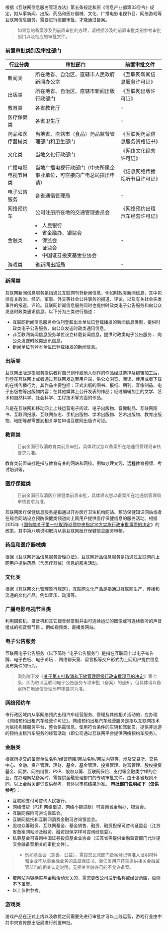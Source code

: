 根据《互联网信息服务管理办法》第五条规定和原《信息产业部第33号令》规定，拟从事新闻、出版、药品和医疗器械、文化、广播电影电视节目、网络游戏等互联网信息服务，需要进行前置审批，才能通过备案。
>如果您的备案涉及到前置审批的办理，请根据涉及的前置审批类别参考审批部门以及相应的审批文件。

### 前置审批类别及审批部门
| 行业分类 | 审批部门 | 前置审批文件 |
|---------|---------|---------|
| 新闻类 | 所在地省、自治区、直辖市人民政府新闻办公室 | 《互联网新闻信息服务许可证》 |
|出版类 | 所在地省、自治区、直辖市新闻出版行政部门 | 《互联网出版许可证》 |
| 教育类 | 各省教育厅 | - |
| 医疗保健类 | 各省卫生厅 | - |
| 药品和医疗器械类 | 当地省、直辖市（食品）药品监督管理部门和卫生部门 |《互联网药品信息服务资格证书》 |
| 文化类 | 当地文化行政部门 |《网络文化经营许可证》 |
| 广播电影电视节目类 |当地广播电视行政部门（中央所属企事业单位，可直接向广电总局提出申请） |《信息网络传播视听节目许可证》 |
| 电子公告服务 | 各省通信管理局 | - |
| 网络预约车 | 公司注册所在地的交通管理委员会 |《网络预约出租汽车经营许可证》 |
| 金融类 |<li>人民银行<li>省金融办、银监会<li>保监会<li>证监会<li>中国证券投资基金业协会 |-|
|游戏类 | 省新闻出版局 |- |

### 新闻类
互联网新闻信息服务是指通过互联网刊登新闻信息，例如时政类新闻信息，其中包括有关政治、经济、军事、外交等社会公共事务的报道、评论，以及有关社会突发事件的报道、评论。互联网新闻信息服务同时也提供时政类电子公告服务和向公众发送时政类通讯信息。以下分为三类进行描述：
- 互联网新闻信息服务单位刊登超出本单位已登载播发的新闻信息类型，提供时政类电子公告服务、向公众发送时政类通讯信息。
- 非互联网新闻信息服务单位设立转载新闻信息，提供时政类电子公告服务 、向公众发送时政类通讯信息。
- 新闻单位刊登本单位已登载播发的新闻信息。

### 出版类
互联网出版是指服务提供者将自己创作或他人创作的作品经过选择及编辑加工后，刊登在互联网上或者通过互联网发送至用户端，供公众浏览、阅读、使用或者下载的在线传播行为。其作品主要包括：正式出版的图书、报纸、期刊、音像制品、电子出版物等出版物内容；在其他媒体上公开发表的作品；经过编辑加工的文学、艺术和自然科学、社会科学、工程技术等方面的作品。

凡是在互联网和移动网上上线运营电子阅读、电子出版物、音像制品、互联网图书、互联网报纸、互联网杂志、手机出版物、学术出版物、艺术出版物、教育出版物、地图等都需要到相关单位申请互联网出版许可证。

### 教育类
>目前全国已取消教育类前置审批，具体建议您以备案所在地通信管理局审核要求为准。
>
教育类前置审批是指与教育有关的网站和网校。例如办理文凭、远程教育视频、考试培训等。

### 医疗保健类
>目前全国已取消医疗保健类前置审批，具体建议您以备案所在地通信管理局审核要求为准。
>
互联网医疗保健信息服务是指通过开办医疗卫生机构网站、预防保健知识网站或者在综合网站设立预防保健类频道向上网用户提供医疗保健信息的服务活动。根据2015年《[国务院关于第一批取消62项中央指定地方实施行政审批事项的决定](http://www.gov.cn/zhengce/content/2015-10/14/content_10222.htm)》的政策，其中第八项说明取消从事互联网医疗保健信息服务审核。

### 药品和医疗器械类
根据《互联网药品信息服务管理办法》，互联网药品信息服务是指通过互联网向上网用户提供药品（含医疗器械）信息的服务活动。

### 文化类
根据《互联网文化管理暂行规定》，互联网文化产品是指通过互联网生产、传播和流通的文化产品。例如音乐、动漫等。

### 广播电影电视节目类
利用摄影机、录音机和其它视音频录制并由可连续运动的图像或可连续收听的声音组成的视音频节目 。例如视频类、直播类网站。

### 电子公告服务
互联网电子公告服务（以下简称 “电子公告服务”）是指在互联网上以电子布告牌、电子白板、电子论坛 、网络聊天室、留言板等交户形式为上网用户提供信息发布条件的行为。
>国务院下发《[关于第五批取消和下放管理层级行政审批项目的决定](http://www.mofcom.gov.cn/aarticle/b/g/201008/20100807074272.html)》第七条，即为取消互联网电子公告服务专项审批（备案）的通知，但具体请以备案所在地通信管理局审核要求为准。

### 网络预约车
市行政区域内从事网络预约出租汽车经营服务、管理及其他相关活动的，应办理《网络预约出租汽车经营许可证》。网络预约出租汽车经营服务是指以互联网技术为依托构建服务平台，整合供需信息，使用符合条件的车辆和驾驶员，提供非巡游的预约出租汽车服务的经营活动（即公司通过互联网平台提供网络预约车服务）。

### 金融类
根据所提交的备案单位名称/经营范围/网站名称/网站内容等，涉及交易所、交易中心、金融、资产管理、理财、基金、基金管理、投资管理、财富管理、股权投资基金、网贷、网络借贷、P2P、股权众筹、互联网保险、支付等金融类字样的企业，在办理网站备案时，需提供金融管理部门的专项审批文件。由于各省规则不同，以上金融关键词仅供参考，具体以审核结果为准。
**审批部门说明如下（仅供参考）**：
- 互联网支付可咨询人民银行。
- 网络借贷（P2P 网络借贷、网络小额贷款）可咨询省金融办、银监会。
- 互联网保险可咨询保监会。
- 互联网信托和互联网消费金融可咨询银监会。
- 股权众筹融资、互联网基金、基金销售、融资、融资担保可咨询证监会（江苏省备案网站涉及融资、融资担保字样可咨询经信委）。
- 私募基金可咨询中国证券投资基金业协会（江苏省需提供金融监管部门允许提交金融备案相关的审批文件）。

>
>- 例如基金会（慈善、公益），需提交民政部门备案登记等准入证明材料和企业不从事金融业务的盖章保证书，浙江省用户还需提供相关金融监管部门的相关认定说明，无相关金融许可的不允许备案。
- 若网站内容确实与金融活动无关的，需您更改公司注册名称或经营范围，否则不予备案。
- 以上仅供参考。

### 游戏类
游戏产品在正式上线以及收费之前需要先进行审批才可以上线运营，游戏行业由中共中央宣传部出版局进行前置审批。
